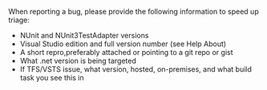 When reporting a bug, please provide the following information to speed up triage:

* NUnit and NUnit3TestAdapter versions
* Visual Studio edition and full version number (see Help About)
* A short repro,preferably attached or pointing to a git repo or gist
* What .net version is being targeted
* If TFS/VSTS issue, what version, hosted, on-premises, and what build task you see this in

